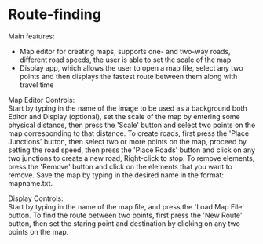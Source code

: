 # Route-finding
Main features:  <br />
  - Map editor for creating maps, supports one- and two-way roads, different road speeds, the user is able to set the scale of the map
  - Display app, which allows the user to open a map file, select any two points and then displays the fastest route between them along with travel time 

Map Editor Controls:<br />
Start by typing in the name of the image to be used as a background both Editor and Display (optional), set the scale of the map by entering some physical distance, then press the 'Scale' button and select two points on the map corresponding to that distance. To create roads, first press the 'Place Junctions' button, then select two or more points on the map, proceed by setting the road speed, then press the 'Place Roads' button and click on any two junctions to create a new road, Right-click to stop. 
  To remove elements, press the 'Remove' button and click on the elements that you want to remove.
  Save the map by typing in the desired name in the format: mapname.txt.

Display Controls:<br />
Start by typing in the name of the map file, and press the 'Load Map File' button. To find the route between two points, first press the 'New Route' button, then set the staring point and destination by clicking on any two points on the map. 
